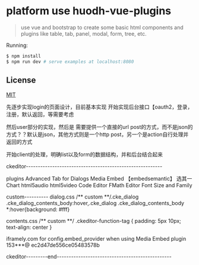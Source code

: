 # platform use huodh-vue-plugins

> use vue and bootstrap to create some basic html components and plugins like table, tab, panel, modal, form, tree, etc.

Running:

``` bash
$ npm install
$ npm run dev # serve examples at localhost:8080
```

## License

[MIT](http://opensource.org/licenses/MIT)

先逐步实现login的页面设计，目前基本实现
开始实现后台接口【oauth2，登录，注册，默认返回，等需要考虑

然后user部分的实现，然后是
需要提供一个直接的url post的方式，而不是json的方式？？默认是json，其他方式则是一个http post，另一个是action自行处理并返回的方式

开始client的处理，明确list以及form的数据结构，并和后台结合起来


ckeditor---------------------------------------------------------

plugins
Advanced Tab for Dialogs
Media Embed 【embedsemantic】 选其一
Chart
html5audio
html5video
Code Editor
FMath Editor
Font Size and Family

custom----------
dialog.css
/** custom **/.cke_dialog .cke_dialog_contents_body:hover,.cke_dialog .cke_dialog_contents_body *:hover{background: #fff}

contents.css
/** custom **/
.ckeditor-function-tag {
  padding: 5px 10px;
  text-align: center
}

iframely.com for config.embed_provider when using Media Embed plugin
153***@
ec2d47de556ce05483578b

ckeditor---------end------------------------------------------------



